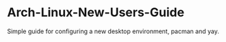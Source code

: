 # Arch-Linux-New-Users-Guide
Simple guide for configuring a new desktop environment, pacman and yay.
